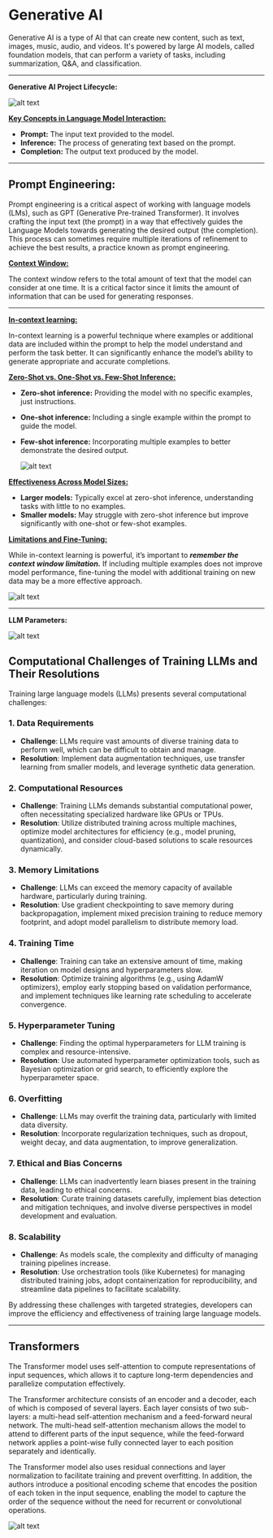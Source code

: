 # Generative AI


Generative AI is a type of AI that can create new content, such as text, images, music, audio, and videos. It's powered by large AI models, called foundation models, that can perform a variety of tasks, including summarization, Q&A, and classification.

---

**Generative AI Project Lifecycle:**

![alt text](image-4.png)

**<u>Key Concepts in Language Model Interaction:</u>**
- **Prompt:** The input text provided to the model.
- **Inference:** The process of generating text based on the prompt.
- **Completion:** The output text produced by the model.

---

## Prompt Engineering:
Prompt engineering is a critical aspect of working with language models (LMs), such as GPT (Generative Pre-trained Transformer). It involves crafting the input text (the prompt) in a way that effectively guides the Language Models towards generating the desired output (the completion). This process can sometimes require multiple iterations of refinement to achieve the best results, a practice known as prompt engineering.

**<u>Context Window:</u>**

The context window refers to the total amount of text that the model can consider at one time. It is a critical factor since it limits the amount of information that can be used for generating responses.

---

**<u>In-context learning:**</u>

In-context learning is a powerful technique where examples or additional data are included within the prompt to help the model understand and perform the task better. It can significantly enhance the model’s ability to generate appropriate and accurate completions.


**<u>Zero-Shot vs. One-Shot vs. Few-Shot Inference:**</u>

- **Zero-shot inference:** Providing the model with no specific examples, just instructions.
- **One-shot inference:** Including a single example within the prompt to guide the model.
- **Few-shot inference:** Incorporating multiple examples to better demonstrate the desired output.

  ![alt text](image-1.png)

**<u>Effectiveness Across Model Sizes:**</u>

- **Larger models:** Typically excel at zero-shot inference, understanding tasks with little to no examples.
- **Smaller models:** May struggle with zero-shot inference but improve significantly with one-shot or few-shot examples.  


**<u>Limitations and Fine-Tuning:**</u>

While in-context learning is powerful, it’s important to ***remember the context window limitation.*** If including multiple examples does not improve model performance, fine-tuning the model with additional training on new data may be a more effective approach.

![alt text](image-2.png)

----

**LLM Parameters:**

![alt text](image-3.png)


## Computational Challenges of Training LLMs and Their Resolutions

Training large language models (LLMs) presents several computational challenges:

### 1. Data Requirements
- **Challenge**: LLMs require vast amounts of diverse training data to perform well, which can be difficult to obtain and manage.
- **Resolution**: Implement data augmentation techniques, use transfer learning from smaller models, and leverage synthetic data generation.

### 2. Computational Resources
- **Challenge**: Training LLMs demands substantial computational power, often necessitating specialized hardware like GPUs or TPUs.
- **Resolution**: Utilize distributed training across multiple machines, optimize model architectures for efficiency (e.g., model pruning, quantization), and consider cloud-based solutions to scale resources dynamically.

### 3. Memory Limitations
- **Challenge**: LLMs can exceed the memory capacity of available hardware, particularly during training.
- **Resolution**: Use gradient checkpointing to save memory during backpropagation, implement mixed precision training to reduce memory footprint, and adopt model parallelism to distribute memory load.

### 4. Training Time
- **Challenge**: Training can take an extensive amount of time, making iteration on model designs and hyperparameters slow.
- **Resolution**: Optimize training algorithms (e.g., using AdamW optimizers), employ early stopping based on validation performance, and implement techniques like learning rate scheduling to accelerate convergence.

### 5. Hyperparameter Tuning
- **Challenge**: Finding the optimal hyperparameters for LLM training is complex and resource-intensive.
- **Resolution**: Use automated hyperparameter optimization tools, such as Bayesian optimization or grid search, to efficiently explore the hyperparameter space.

### 6. Overfitting
- **Challenge**: LLMs may overfit the training data, particularly with limited data diversity.
- **Resolution**: Incorporate regularization techniques, such as dropout, weight decay, and data augmentation, to improve generalization.

### 7. Ethical and Bias Concerns
- **Challenge**: LLMs can inadvertently learn biases present in the training data, leading to ethical concerns.
- **Resolution**: Curate training datasets carefully, implement bias detection and mitigation techniques, and involve diverse perspectives in model development and evaluation.

### 8. Scalability
- **Challenge**: As models scale, the complexity and difficulty of managing training pipelines increase.
- **Resolution**: Use orchestration tools (like Kubernetes) for managing distributed training jobs, adopt containerization for reproducibility, and streamline data pipelines to facilitate scalability.

By addressing these challenges with targeted strategies, developers can improve the efficiency and effectiveness of training large language models.

----

## Transformers

The Transformer model uses self-attention to compute representations of input sequences, which allows it to capture long-term dependencies and parallelize computation effectively.

The Transformer architecture consists of an encoder and a decoder, each of which is composed of several layers. Each layer consists of two sub-layers: a multi-head self-attention mechanism and a feed-forward neural network. The multi-head self-attention mechanism allows the model to attend to different parts of the input sequence, while the feed-forward network applies a point-wise fully connected layer to each position separately and identically. 

The Transformer model also uses residual connections and layer normalization to facilitate training and prevent overfitting. In addition, the authors introduce a positional encoding scheme that encodes the position of each token in the input sequence, enabling the model to capture the order of the sequence without the need for recurrent or convolutional operations.

![alt text](image.png)